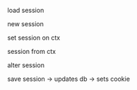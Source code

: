load session

new session

set session on ctx

session from ctx

alter session

save session -> updates db -> sets cookie

